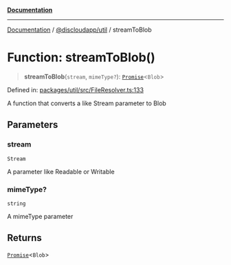 [**Documentation**](../../../README.md)

***

[Documentation](../../../packages.md) / [@discloudapp/util](../README.md) / streamToBlob

# Function: streamToBlob()

> **streamToBlob**(`stream`, `mimeType?`): [`Promise`](https://developer.mozilla.org/docs/Web/JavaScript/Reference/Global_Objects/Promise)\<`Blob`\>

Defined in: [packages/util/src/FileResolver.ts:133](https://github.com/discloud/discloud.app/blob/5b4e3fe9c701f0b4f5ffa4246f463403d1e47fa1/packages/util/src/FileResolver.ts#L133)

A function that converts a like Stream parameter to Blob

## Parameters

### stream

`Stream`

A parameter like Readable or Writable

### mimeType?

`string`

A mimeType parameter

## Returns

[`Promise`](https://developer.mozilla.org/docs/Web/JavaScript/Reference/Global_Objects/Promise)\<`Blob`\>
